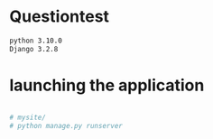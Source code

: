 # Questiontest

``` bash
python 3.10.0
Django 3.2.8
```

# launching the application

``` bash

# mysite/
# python manage.py runserver

```
